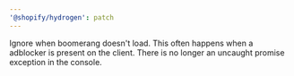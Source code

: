 ```yaml
---
'@shopify/hydrogen': patch
---
```


Ignore when boomerang doesn't load. This often happens when a adblocker is present on the client.
There is no longer an uncaught promise exception in the console.
